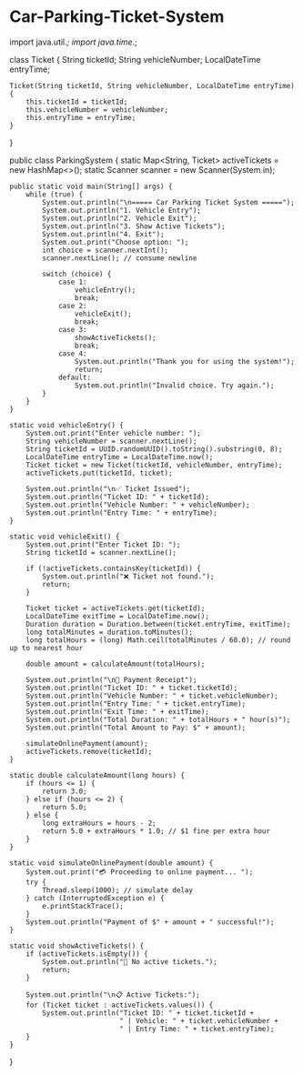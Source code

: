 # Car-Parking-Ticket-System




import java.util.*;
import java.time.*;

class Ticket {
    String ticketId;
    String vehicleNumber;
    LocalDateTime entryTime;

    Ticket(String ticketId, String vehicleNumber, LocalDateTime entryTime) {
        this.ticketId = ticketId;
        this.vehicleNumber = vehicleNumber;
        this.entryTime = entryTime;
    }
}

public class ParkingSystem {
    static Map<String, Ticket> activeTickets = new HashMap<>();
    static Scanner scanner = new Scanner(System.in);

    public static void main(String[] args) {
        while (true) {
            System.out.println("\n===== Car Parking Ticket System =====");
            System.out.println("1. Vehicle Entry");
            System.out.println("2. Vehicle Exit");
            System.out.println("3. Show Active Tickets");
            System.out.println("4. Exit");
            System.out.print("Choose option: ");
            int choice = scanner.nextInt();
            scanner.nextLine(); // consume newline

            switch (choice) {
                case 1:
                    vehicleEntry();
                    break;
                case 2:
                    vehicleExit();
                    break;
                case 3:
                    showActiveTickets();
                    break;
                case 4:
                    System.out.println("Thank you for using the system!");
                    return;
                default:
                    System.out.println("Invalid choice. Try again.");
            }
        }
    }

    static void vehicleEntry() {
        System.out.print("Enter vehicle number: ");
        String vehicleNumber = scanner.nextLine();
        String ticketId = UUID.randomUUID().toString().substring(0, 8);
        LocalDateTime entryTime = LocalDateTime.now();
        Ticket ticket = new Ticket(ticketId, vehicleNumber, entryTime);
        activeTickets.put(ticketId, ticket);

        System.out.println("\n✅ Ticket Issued");
        System.out.println("Ticket ID: " + ticketId);
        System.out.println("Vehicle Number: " + vehicleNumber);
        System.out.println("Entry Time: " + entryTime);
    }

    static void vehicleExit() {
        System.out.print("Enter Ticket ID: ");
        String ticketId = scanner.nextLine();

        if (!activeTickets.containsKey(ticketId)) {
            System.out.println("❌ Ticket not found.");
            return;
        }

        Ticket ticket = activeTickets.get(ticketId);
        LocalDateTime exitTime = LocalDateTime.now();
        Duration duration = Duration.between(ticket.entryTime, exitTime);
        long totalMinutes = duration.toMinutes();
        long totalHours = (long) Math.ceil(totalMinutes / 60.0); // round up to nearest hour

        double amount = calculateAmount(totalHours);

        System.out.println("\n🧾 Payment Receipt");
        System.out.println("Ticket ID: " + ticket.ticketId);
        System.out.println("Vehicle Number: " + ticket.vehicleNumber);
        System.out.println("Entry Time: " + ticket.entryTime);
        System.out.println("Exit Time: " + exitTime);
        System.out.println("Total Duration: " + totalHours + " hour(s)");
        System.out.println("Total Amount to Pay: $" + amount);

        simulateOnlinePayment(amount);
        activeTickets.remove(ticketId);
    }

    static double calculateAmount(long hours) {
        if (hours <= 1) {
            return 3.0;
        } else if (hours <= 2) {
            return 5.0;
        } else {
            long extraHours = hours - 2;
            return 5.0 + extraHours * 1.0; // $1 fine per extra hour
        }
    }

    static void simulateOnlinePayment(double amount) {
        System.out.print("💳 Proceeding to online payment... ");
        try {
            Thread.sleep(1000); // simulate delay
        } catch (InterruptedException e) {
            e.printStackTrace();
        }
        System.out.println("Payment of $" + amount + " successful!");
    }

    static void showActiveTickets() {
        if (activeTickets.isEmpty()) {
            System.out.println("🚫 No active tickets.");
            return;
        }

        System.out.println("\n📋 Active Tickets:");
        for (Ticket ticket : activeTickets.values()) {
            System.out.println("Ticket ID: " + ticket.ticketId +
                               " | Vehicle: " + ticket.vehicleNumber +
                               " | Entry Time: " + ticket.entryTime);
        }
    }
}
